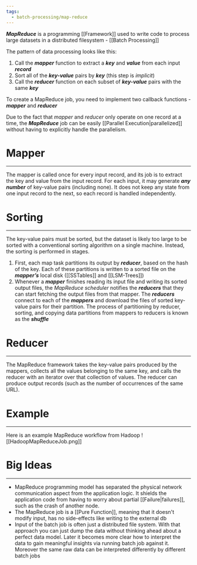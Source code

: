 ```yaml
---
tags:
  - batch-processing/map-reduce
---
```

***MapReduce*** is a programming [[Framework]] used to write code to process large datasets in a distributed filesystem - [[Batch Processing]]

The pattern of data processing looks like this:
1) Call the ***mapper*** function to extract a ***key*** and ***value*** from each input ***record***
2) Sort all of the ***key-value*** pairs by ***key*** (this step is *implicit*)
3) Call the ***reducer*** function on each subset of ***key-value*** pairs with the same ***key***

To create a MapReduce job, you need to implement two callback functions - ***mapper*** and ***reducer***

Due to the fact that *mapper* and *reducer* only operate on one record at a time, the ***MapReduce*** job can be easily [[Parallel Execution|parallelized]] without having to explicitly handle the parallelism.

# Mapper
___
The mapper is called once for every input record, and its job is to extract the key and value from the input record. For each input, it may generate ***any number*** of key-value pairs (including none). It does not keep any state from one input record to the next, so each record is handled independently.

# Sorting
___
The key-value pairs must be sorted, but the dataset is likely too large to be sorted with a conventional sorting algorithm on a single machine. Instead, the sorting is performed in stages.
1) First, each map task partitions its output by ***reducer***, based on the hash of the key. Each of these partitions is written to a sorted file on the ***mapper’s*** local disk ([[SSTables]] and [[LSM-Trees]])
2) Whenever a ***mapper*** finishes reading its input file and writing its sorted output files, the *MapReduce scheduler* notifies the ***reducers*** that they can start fetching the output files from that mapper. The ***reducers*** connect to each of the ***mappers*** and download the files of sorted key-value pairs for their partition. The process of partitioning by reducer, sorting, and copying data partitions from mappers to reducers is known as the ***shuffle***
# Reducer
___
The MapReduce framework takes the key-value pairs produced by the mappers, collects all the values belonging to the same key, and calls the reducer with an iterator over that collection of values. The reducer can produce output records (such as the number of occurrences of the same URL).
# Example
___
Here is an example MapReduce workflow from Hadoop
![[HadoopMapReduceJob.png]]

# Big Ideas
___
- MapReduce programming model has separated the physical network communication aspect from the application logic. It shields the application code from having to worry about partial [[Failure|failures]], such as the crash of another node.
- The MapReduce job is a [[Pure Function]], meaning that it doesn't modify input, has no side-effects like writing to the external db
- Input of the batch job is often just a distributed file system. With that approach you can just dump the data without thinking ahead about a perfect data model. Later it becomes more clear how to interpret the data to gain meaningful insights via running batch job against it. Moreover the same raw data can be interpreted differently by different batch jobs 